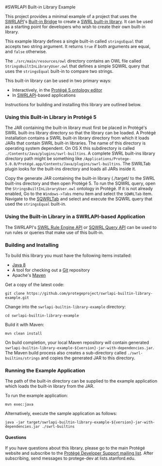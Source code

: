#SWRLAPI Built-in Library Example

This project provides a minimal example of a project that uses the [SWRLAPI](https://github.com/protegeproject/swrlapi/wiki)'s 
[Built-in Bridge](https://github.com/protegeproject/swrlapi/wiki/SWRLBuiltInBridge)
to create a [SWRL built-in library](https://github.com/protegeproject/swrlapi/wiki/SWRLBuiltInFAQ). 
It can be used as a starting point for developers who wish to create their own built-in library.

This example library defines a single built-in called ```stringsEqual``` that accepts two string argument. 
It returns ```true``` if both arguments are equal, and ```false``` otherwise. 

The ```./src/main/resources/owl``` directory contains an OWL file called ```StringsBuiltInLibraryUser.owl``` that defines
 a simple SQWRL query that uses the ```stringsEqual``` built-in to compare two strings.

This built-in library can be used in two primary ways:

* Interactively, in the [Protégé 5 ontology editor](http://protege.stanford.edu/)
* In [SWRLAPI](https://github.com/protegeproject/swrlapi/wiki)-based applications

Instructions for building and installing this library are outlined below.

### Using this Built-in Library in Protégé 5

The JAR containing the built-in library must first be placed in Protégé's SWRL built-ins library directory so
that the library can be loaded.
A Protégé installation contains a SWRL built-in library directory from which it loads JARs that contain SWRL built-in libraries.
The name of this directory is operating system dependent.
On OS X this subdirectory is called ```./Contents/Java/plugins/swrl-builtins```.
A complete SWRL built-ins library directory path might be something like 
```/Applications/Protege-5.0.0/Protégé.app/Contents/Java/plugins/swrl-builtins```.
The SWRLTab plugin looks for the built-ins directory and loads all JARs inside it.

Copy the generate JAR containing the built-in library (./target/ to the SWRL built-ins directory and then open Protégé 5.
To run the SQWRL query, open the ```StringsBuiltInLibraryUser.owl``` ontology in Protégé.
If it is not already enabled, Go to the ```Windows->Tabs``` menu item and select the ```SQWRLTab``` item.
Navigate to the [SQWRLTab](https://github.com/protegeproject/swrlapi/wiki/SQWRLQueryTab) and select
and execute the SQWRL query that used the ```stringsEqual``` built-in.

### Using the Built-in Library in a SWRLAPI-based Application

The SWRLAPI's [SWRL Rule Engine API](https://github.com/protegeproject/swrlapi/wiki#SWRL_Rule_Engine_API) 
or [SQWRL Query API](https://github.com/protegeproject/swrlapi/wiki#SQWRL_Query_API)
can be used to run rules or queries that make use of this built-in.

### Building and Installing

To build this library you must have the following items installed:

+ [Java 8](http://www.oracle.com/technetwork/java/javase/downloads/index.html)
+ A tool for checking out a [Git](http://git-scm.com/) repository
+ Apache's [Maven](http://maven.apache.org/index.html)

Get a copy of the latest code:

    git clone https://github.com/protegeproject/swrlapi-builtin-library-example.git 

Change into the ```swrlapi-builtin-library-example``` directory:

    cd swrlapi-builtin-library-example

Build it with Maven:

    mvn clean install

On build completion, your local Maven repository will contain generated ```swrlapi-builtin-library-example-${version}-jar-with-dependencies.jar```.
The Maven build process also creates a sub-directory called ```./swrl-builtins/strings``` and copies the generated
JAR to this directory. 

### Running the Example Application


The path of the built-in directory can be supplied to the example application which loads the built-in library from the JAR.

To run the example application:

    mvn exec:java

Alternatively, execute the sample application as follows:

    java -jar target/swrlapi-builtin-library-example-${version}-jar-with-dependencies.jar ./swrl-builtins

#### Questions

If you have questions about this library, please go to the main
Protégé website and subscribe to the [Protégé Developer Support
mailing list](http://protege.stanford.edu/support.php#mailingListSupport).
After subscribing, send messages to protege-dev at lists.stanford.edu.

